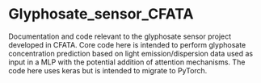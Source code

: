 # Glyphosate_sensor_CFATA
Documentation and code relevant to the glyphosate sensor project developed in CFATA. Core code here is intended to perform glyphosate concentration prediction based on light emission/dispersion data used as input in a MLP with the potential addition of attention mechanisms. The code here uses keras but is intended to migrate to PyTorch.
